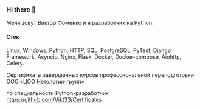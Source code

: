 ### Hi there 👋

Меня зовут Виктор Фоменко и я разработчик на Python.

#### Стек

Linux, Windows, Python, HTTP, SQL, PostgreSQL, PyTest, Django Framework, Asyncio, Nginx, Flask, Docker, Docker-compose, Aiohttp, Celery.

Сертификаты завершенных курсов профессиональной переподготовки ООО «ЦОО Нетология-групп»

по специальности Python-разработчик https://github.com/Vikt33/Certificates
